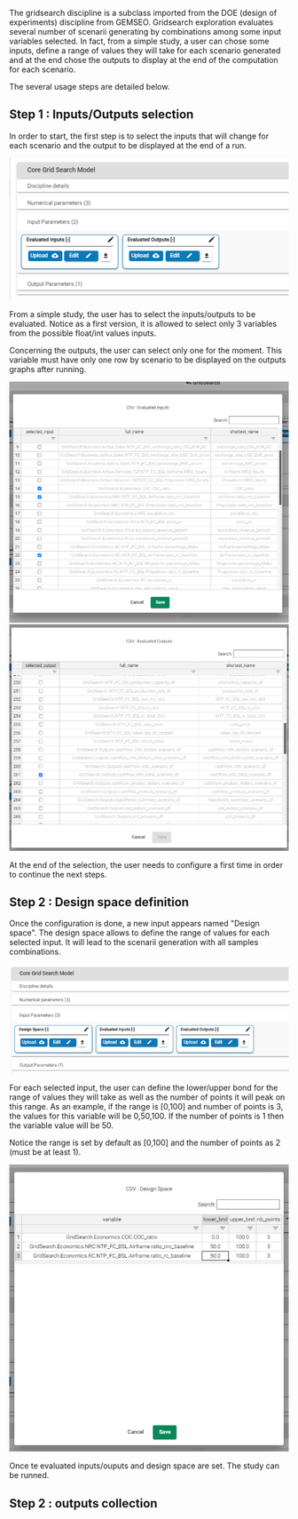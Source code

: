 The gridsearch discipline is a subclass imported from the DOE (design of experiments) discipline from GEMSEO. 
Gridsearch exploration evaluates several number of scenarii generating by combinations among some input variables selected. In fact, from a simple study, a user can chose some inputs, define a range of values they will take for each scenario generated and at the end chose the outputs to display at the end of the computation for each scenario.

The several usage steps are detailed below.

## Step 1 : Inputs/Outputs selection

In order to start, the first step is to select the inputs that will change for each scenario and the output to be displayed at the end of a run.

![1](GS_step1.PNG)

From a simple study, the user has to select the inputs/outputs to be evaluated. Notice as a first version, it is allowed to select only 3 variables from the possible float/int values inputs. 

Concerning the outputs, the user can select only one for the moment. This variable must have only one row by scenario to be displayed on the outputs graphs after running.

![1.2](GS_step2.PNG)
![1.3](GS_step5.PNG)

At the end of the selection, the user needs to configure a first time in order to continue the next steps.

## Step 2 : Design space definition

Once the configuration is done, a new input appears named "Design space". The design space allows to define the range of values for each selected input. It will lead to the scenarii generation with all samples combinations. 

![2.1](GS_step3.PNG)

For each selected input, the user can define the lower/upper bond for the range of values they will take as well as the number of points it will peak on this range. As an example, if the range is [0,100] and number of points is 3, the values for this variable will be 0,50,100. If the number of points is 1 then the variable value will be 50.

Notice the range is set by default as [0,100] and the number of points as 2 (must be at least 1).

![2.2](GS_step4.PNG)

Once te evaluated inputs/ouputs and design space are set. The study can be runned.

## Step 2 : outputs collection